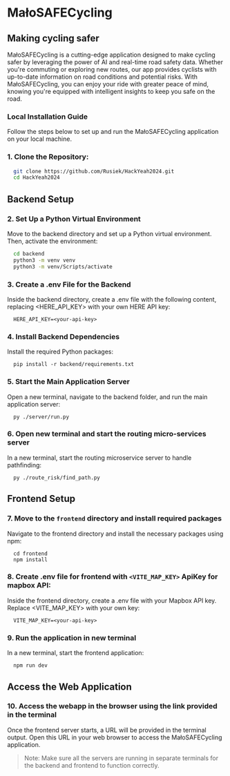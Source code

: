 # MałoSAFECycling
## Making cycling safer

MałoSAFECycling is a cutting-edge application designed to make cycling safer by leveraging the power of AI and real-time road safety data. Whether you're commuting or exploring new routes, our app provides cyclists with up-to-date information on road conditions and potential risks. With MałoSAFECycling, you can enjoy your ride with greater peace of mind, knowing you're equipped with intelligent insights to keep you safe on the road.



### Local Installation Guide

Follow the steps below to set up and run the MałoSAFECycling application on your local machine.



### 1. Clone the Repository:
```bash
  git clone https://github.com/Rusiek/HackYeah2024.git
  cd HackYeah2024
```

## Backend Setup

### 2. Set Up a Python Virtual Environment
Move to the backend directory and set up a Python virtual environment. Then, activate the environment:


```bash
  cd backend
  python3 -m venv venv
  python3 -m venv/Scripts/activate
```

### 3. Create a .env File for the Backend
Inside the backend directory, create a .env file with the following content, replacing <HERE_API_KEY> with your own HERE API key:

```batch
  HERE_API_KEY=<your-api-key>
```

### 4. Install Backend Dependencies
Install the required Python packages:
```batch
  pip install -r backend/requirements.txt
```

### 5. Start the Main Application Server
Open a new terminal, navigate to the backend folder, and run the main application server:
```batch
  py ./server/run.py
```

### 6. Open new terminal and start the routing micro-services server
In a new terminal, start the routing microservice server to handle pathfinding:
```batch
  py ./route_risk/find_path.py
```

## Frontend Setup

### 7. Move to the `frontend` directory and install required packages
Navigate to the frontend directory and install the necessary packages using npm:
```batch
  cd frontend
  npm install
```

### 8. Create .env file for frontend with `<VITE_MAP_KEY>` ApiKey for mapbox API:
Inside the frontend directory, create a .env file with your Mapbox API key. Replace <VITE_MAP_KEY> with your own key:
```batch
  VITE_MAP_KEY=<your-api-key>
```

### 9. Run the application in new terminal
In a new terminal, start the frontend application:
```batch
  npm run dev
```

## Access the Web Application
### 10. Access the webapp in the browser using the link provided in the terminal
Once the frontend server starts, a URL will be provided in the terminal output. Open this URL in your web browser to access the MałoSAFECycling application.

>Note: Make sure all the servers are running in separate terminals for the backend and frontend to function correctly.


